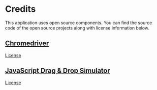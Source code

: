 # Credits

This application uses open source components.
You can find the source code of the open source projects along with license information below.

## [Chromedriver](https://cs.chromium.org/chromium/src/chrome/test/chromedriver/)

[License](https://cs.chromium.org/chromium/src/chrome/test/chromedriver/)

## [JavaScript Drag & Drop Simulator](https://github.com/Photonios/JS-DragAndDrop-Simulator)

[License](https://raw.githubusercontent.com/Photonios/JS-DragAndDrop-Simulator/master/LICENSE)